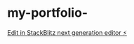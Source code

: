 # my-portfolio-

[Edit in StackBlitz next generation editor ⚡️](https://stackblitz.com/~/github.com/rishi0606/my-portfolio-)